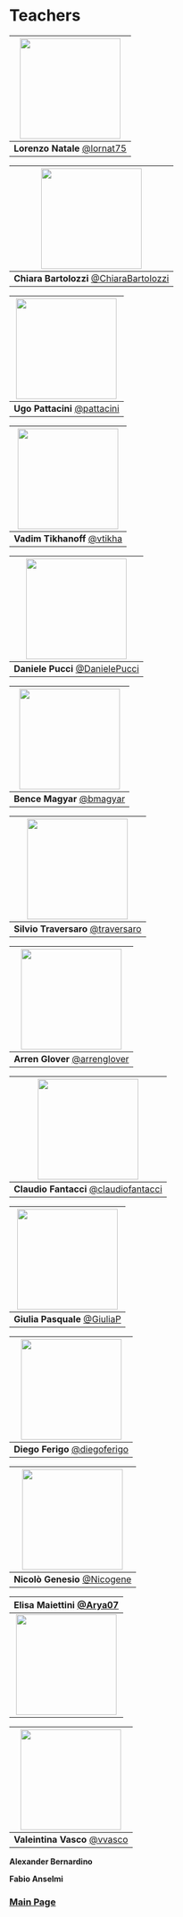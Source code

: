 # Teachers

|[<img src="https://github.com/lornat75.png" width="180">](https://github.com/lornat75)|
|:---:|
| **Lorenzo Natale** [@lornat75](https://github.com/lornat75)|

|[<img src="https://github.com/ChiaraBartolozzi.png" width="180">](https://github.com/ChiaraBartolozzi)|
|:---:|
| **Chiara Bartolozzi** [@ChiaraBartolozzi](https://github.com/ChiaraBartolozzi)|

|[<img src="https://github.com/pattacini.png" width="180">](https://github.com/pattacini)|
|:---:|
| **Ugo Pattacini** [@pattacini](https://github.com/pattacini)|

|[<img src="https://github.com/vtikha.png" width="180">](https://github.com/vtikha)|
|:---:|
| **Vadim Tikhanoff** [@vtikha](https://github.com/vtikha)|

|[<img src="https://github.com/DanielePucci.png" width="180">](https://github.com/DanielePucci)|
|:---:|
| **Daniele Pucci** [@DanielePucci](https://github.com/DanielePucci)|

|[<img src="https://github.com/bmagyar.png" width="180">](https://github.com/bmagyar)|
|:---:|
| **Bence Magyar** [@bmagyar](https://github.com/bmagyar)|

|[<img src="https://github.com/traversaro.png" width="180">](https://github.com/traversaro)|
|:---:|
| **Silvio Traversaro** [@traversaro](https://github.com/traversaro)|

|[<img src="https://github.com/arrenglover.png" width="180">](https://github.com/arrenglover)|
|:---:|
| **Arren Glover** [@arrenglover](https://github.com/arrenglover)|

|[<img src="https://github.com/claudiofantacci.png" width="180">](https://github.com/claudiofantacci)|
|:---:|
| **Claudio Fantacci** [@claudiofantacci](https://github.com/claudiofantacci)|

|[<img src="https://github.com/GiuliaP.png" width="180">](https://github.com/GiuliaP)|
|:---:|
| **Giulia Pasquale** [@GiuliaP](https://github.com/GiuliaP)|

|[<img src="https://github.com/diegoferigo.png" width="180">](https://github.com/diegoferigo)|
|:---:|
| **Diego Ferigo** [@diegoferigo](https://github.com/diegoferigo)|

|[<img src="https://github.com/Nicogene.png" width="180">](https://github.com/Nicogene)|
|:---:|
| **Nicolò Genesio** [@Nicogene](https://github.com/Nicogene)|

| **Elisa Maiettini** [@Arya07](https://github.com/Arya07)|
|:---:|
|[<img src="https://github.com/Arya07.png" width="180">](https://github.com/Arya07)|

|[<img src="https://github.com/vvasco.png" width="180">](https://github.com/vvasco)|
|:---:|
| **Valeintina Vasco** [@vvasco](https://github.com/vvasco)|

**Alexander Bernardino**

**Fabio Anselmi**

### [Main Page](./README.md)

